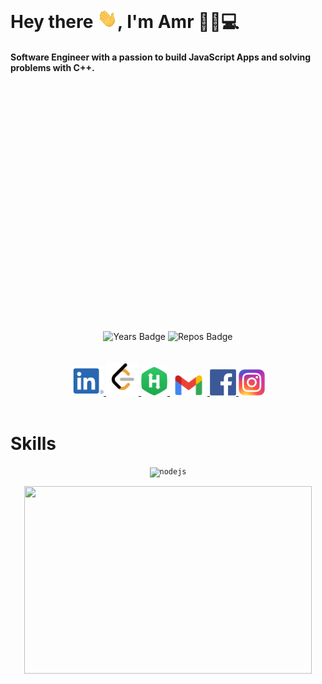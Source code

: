 



# Hey there <img src="wave.gif" width="32px">, I'm Amr 👦🏻💻

#### Software Engineer with a passion to build JavaScript Apps and solving problems with C++.

<div style="width:100%;height:0;padding-bottom:75%;position:relative;">
    <img src="https://media.giphy.com/media/qgQUggAC3Pfv687qPC/giphy.gif" width="100%" height="100%">
</div>

<br>

<div align="center">
    <img src="https://badges.pufler.dev/years/lwx-amr" alt="Years Badge">
    <img src="https://badges.pufler.dev/repos/lwx-amr" alt="Repos Badge"> 
</div>
<br>
<br>

<div  align=center>
    <a href="https://www.linkedin.com/in/amrhussien98">
    	<img src="imgs/in.png" alt="linkedin badge" width="52px">
    </a>
    <a href="https://leetcode.com/lwxamr">
    	<img src="imgs/leetcode.png" width="52px" alt="leetcode logo">
    </a>
    <a href="https://www.hackerrank.com/lwx_amr">
    	<img src="imgs/hacker-rank.png" alt="hacker rank logo" width="42px">
    </a>
    <a href="mailto:amrister20@gmail.com">
    	<img src="imgs/gmail.png" width="60px" alt="gmail mail">
    </a>
    <a href="https://www.facebook.com/lwxamr">
    	<img src="imgs/fb.png" alt="facebook logo" width="42px">
    </a>
    <a href="https://www.instagram.com/amrhussien3">
    	<img src="imgs/insta.png" width="42px" alt="instagram logo">
    </a>
</div>
<br>

# Skills

<p align="center">
  <code><img height="32" width="32" alt="nodejs" src="https://img.shields.io/badge/html5-%23E34F26.svg?style=for-the-badge&logo=html5&logoColor=white" /></code>
</p>


<div align="center">   
    <img width="460" height="300" src="https://github-readme-stats.vercel.app/api/top-langs/?username=lwx-amr&layout=compact&theme=dracula"> 
</div>


